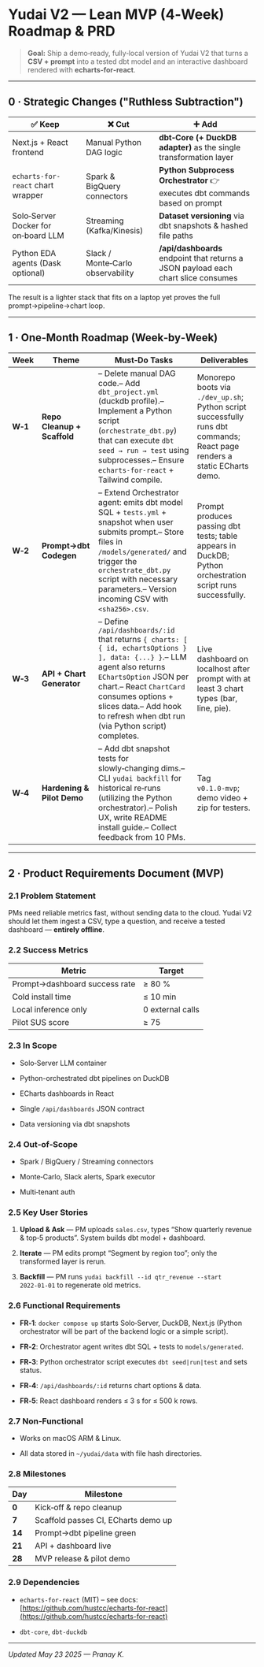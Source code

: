 # Yudai V2 — **Lean MVP (4‑Week) Roadmap & PRD**

> **Goal:** Ship a demo‑ready, fully‑local version of Yudai V2 that turns a **CSV + prompt** into a tested dbt model and an interactive dashboard rendered with **echarts‑for‑react**.

---

## 0 · Strategic Changes ("Ruthless Subtraction")

|✅ **Keep**|❌ **Cut**|➕ **Add**|
|---|---|---|
|Next.js + React frontend|Manual Python DAG logic|**dbt‑Core (+ DuckDB adapter)** as the single transformation layer|
|`echarts-for-react` chart wrapper|Spark & BigQuery connectors|**Python Subprocess Orchestrator** 👉 executes dbt commands based on prompt|
|Solo‑Server Docker for on‑board LLM|Streaming (Kafka/Kinesis)|**Dataset versioning** via dbt snapshots & hashed file paths|
|Python EDA agents (Dask optional)|Slack / Monte‑Carlo observability|**/api/dashboards** endpoint that returns a JSON payload each chart slice consumes|

The result is a lighter stack that fits on a laptop yet proves the full prompt→pipeline→chart loop.

---

## 1 · One‑Month Roadmap (Week‑by‑Week)

|Week|Theme|Must‑Do Tasks|Deliverables|
|---|---|---|---|
|**W‑1**|**Repo Cleanup + Scaffold**|– Delete manual DAG code.– Add `dbt_project.yml` (duckdb profile).– Implement a Python script (`orchestrate_dbt.py`) that can execute `dbt seed → run → test` using subprocesses.– Ensure `echarts-for-react` + Tailwind compile.|Monorepo boots via `./dev_up.sh`; Python script successfully runs dbt commands; React page renders a static ECharts demo.|
|**W‑2**|**Prompt→dbt Codegen**|– Extend Orchestrator agent: emits dbt model SQL + `tests.yml` + snapshot when user submits prompt.– Store files in `/models/generated/` and trigger the `orchestrate_dbt.py` script with necessary parameters.– Version incoming CSV with `<sha256>.csv`.|Prompt produces passing dbt tests; table appears in DuckDB; Python orchestration script runs successfully.|
|**W‑3**|**API + Chart Generator**|– Define `/api/dashboards/:id` that returns `{ charts: [ { id, echartsOptions } ], data: {...} }`.– LLM agent also returns `EChartsOption` JSON per chart.– React `ChartCard` consumes options + slices data.– Add hook to refresh when dbt run (via Python script) completes.|Live dashboard on localhost after prompt with at least 3 chart types (bar, line, pie).|
|**W‑4**|**Hardening & Pilot Demo**|– Add dbt snapshot tests for slowly‑changing dims.– CLI `yudai backfill` for historical re‑runs (utilizing the Python orchestrator).– Polish UX, write README install guide.– Collect feedback from 10 PMs.|Tag `v0.1.0‑mvp`; demo video + zip for testers.|

---

## 2 · Product Requirements Document (MVP)

### 2.1 Problem Statement

PMs need reliable metrics fast, without sending data to the cloud. Yudai V2 should let them ingest a CSV, type a question, and receive a tested dashboard — **entirely offline**.

### 2.2 Success Metrics

|Metric|Target|
|---|---|
|Prompt→dashboard success rate|≥ 80 %|
|Cold install time|≤ 10 min|
|Local inference only|0 external calls|
|Pilot SUS score|≥ 75|

### 2.3 In Scope

- Solo‑Server LLM container
    
- Python-orchestrated dbt pipelines on DuckDB
    
- ECharts dashboards in React
    
- Single `/api/dashboards` JSON contract
    
- Data versioning via dbt snapshots
    

### 2.4 Out‑of‑Scope

- Spark / BigQuery / Streaming connectors
    
- Monte‑Carlo, Slack alerts, Spark executor
    
- Multi‑tenant auth
    

### 2.5 Key User Stories

1. **Upload & Ask** — PM uploads `sales.csv`, types “Show quarterly revenue & top‑5 products”. System builds dbt model + dashboard.
    
2. **Iterate** — PM edits prompt “Segment by region too”; only the transformed layer is rerun.
    
3. **Backfill** — PM runs `yudai backfill --id qtr_revenue --start 2022‑01‑01` to regenerate old metrics.
    

### 2.6 Functional Requirements

- **FR‑1**: `docker compose up` starts Solo‑Server, DuckDB, Next.js (Python orchestrator will be part of the backend logic or a simple script).
    
- **FR‑2**: Orchestrator agent writes dbt SQL + tests to `models/generated`.
    
- **FR‑3**: Python orchestrator script executes `dbt seed|run|test` and sets status.
    
- **FR‑4**: `/api/dashboards/:id` returns chart options & data.
    
- **FR‑5**: React dashboard renders ≤ 3 s for ≤ 500 k rows.
    

### 2.7 Non‑Functional

- Works on macOS ARM & Linux.
    
- All data stored in `~/yudai/data` with file hash directories.
    

### 2.8 Milestones

|Day|Milestone|
|---|---|
|**0**|Kick‑off & repo cleanup|
|**7**|Scaffold passes CI, ECharts demo up|
|**14**|Prompt→dbt pipeline green|
|**21**|API + dashboard live|
|**28**|MVP release & pilot demo|

### 2.9 Dependencies

- `echarts-for-react` (MIT) – see docs: [https://github.com/hustcc/echarts-for-react](https://github.com/hustcc/echarts-for-react)
    
- `dbt-core`, `dbt-duckdb`
    

---


    

_Updated May 23 2025 — Pranay K._